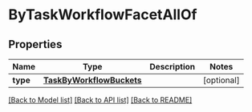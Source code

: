 # ByTaskWorkflowFacetAllOf

## Properties
Name | Type | Description | Notes
------------ | ------------- | ------------- | -------------
**type** | [**TaskByWorkflowBuckets**](TaskByWorkflowBuckets.md) |  | [optional] 

[[Back to Model list]](../README.md#documentation-for-models) [[Back to API list]](../README.md#documentation-for-api-endpoints) [[Back to README]](../README.md)


